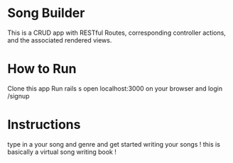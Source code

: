 
# Song Builder
This is a CRUD app with RESTful Routes, corresponding controller actions, and the associated rendered views.

# How to Run


Clone this app
Run rails s
open localhost:3000 on your browser and login /signup 

# Instructions
type in a your song and genre and get started writing your songs ! this is basically a virtual song writing book !